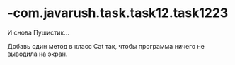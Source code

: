 # -com.javarush.task.task12.task1223
И снова Пушистик…

Добавь один метод в класс Cat так, чтобы программа ничего не выводила на экран.
